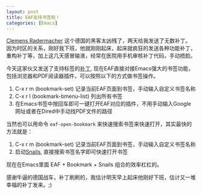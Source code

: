 ```yaml
---
layout: post
title: EAF支持书签啦！
categories: [Emacs]
---
```


[Clemens Radermacher](https://github.com/manateelazycat/emacs-application-framework/commits?author=clemera) 这个德国的黑客太凶残了，两天给我发送了无数补丁。因为时区的关系，刚好我下班，他就刚刚起床，起床就疯狂的发送各种功能补丁，重构补丁等，加上这几天感冒输液，经常在医院用手机审核补丁代码，手动捂脸。

今天这家伙又发送了支持标签的[补丁](https://github.com/manateelazycat/emacs-application-framework/pull/133), 现在EAF直接对接Emacs强大的书签功能，包括浏览器和PDF阅读器插件，可以按照以下的方式做书签操作。

1. C-x r m (bookmark-set) 记录当前EAF页面到书签，手动输入自定义书签名称
2. C-x r l (bookmark-bmenu-list) 列出所有书签
3. 在Emacs书签中按回车即可一键打开EAF对应的插件，不用手动输入Google网址或者在Dired中手动找PDF文件的路径

当然也可以用命令 ```eaf-open-bookmark``` 来快速搜索书签来快速打开，其实最快的方法就是：

1. C-x r m (bookmark-set) 记录当前EAF页面到书签，手动输入自定义书签名称
2. 启动[Snails](https://github.com/manateelazycat/snails), 直接搜索书签名字即可快速打开书签

现在在Emacs里面 EAF + Bookmark + Snails 组合的效率杠杠的。

感谢牛逼的德国战车，补丁刷刷的，我估计明天早上起床他刚好下班，估计又一堆幸福的补丁发来。;)
